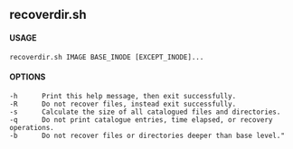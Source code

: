 ## recoverdir.sh
#### USAGE
    recoverdir.sh IMAGE BASE_INODE [EXCEPT_INODE]...
#### OPTIONS
    -h      Print this help message, then exit successfully.
    -R      Do not recover files, instead exit successfully.
    -s      Calculate the size of all catalogued files and directories.
    -q      Do not print catalogue entries, time elapsed, or recovery operations.
    -b      Do not recover files or directories deeper than base level."
